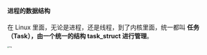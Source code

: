 #### 进程的数据结构

在 Linux 里面，无论是进程，还是线程，到了内核里面，统一都叫 **任务（Task），由一个统一的结构 task_struct 进行管理**。

<img src="https://liuyang-picbed.oss-cn-shanghai.aliyuncs.com/img/75c4d28a9d2daa4acc1107832be84e2d.jpeg" alt="img" style="zoom: 25%;" />